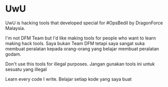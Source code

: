 # UwU
UwU is hacking tools that developed special for #OpsBedil
by DragonForce Malaysia.

I'm not DFM Team but I'd like making tools for people who
want to learn making hack tools.
Saya bukan Team DFM tetapi saya sangat suka membuat peralatan
kepada orang-orang yang belajar membuat peralatan godam.

Don't use this tools for illegal purposes.
Jangan gunakan tools ini untuk sesuatu yang illegal

Learn every code I write.
Belajar setiap kode yang saya buat
